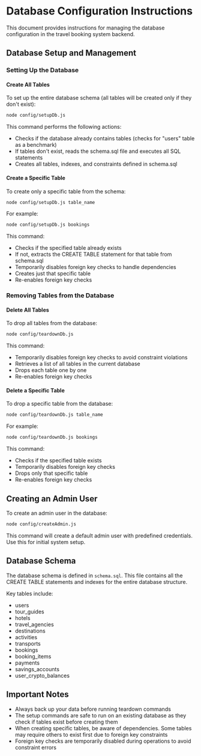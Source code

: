 # Database Configuration Instructions

This document provides instructions for managing the database configuration in the travel booking system backend.

## Database Setup and Management

### Setting Up the Database

#### Create All Tables
To set up the entire database schema (all tables will be created only if they don't exist):

```bash
node config/setupDb.js
```

This command performs the following actions:
- Checks if the database already contains tables (checks for "users" table as a benchmark)
- If tables don't exist, reads the schema.sql file and executes all SQL statements
- Creates all tables, indexes, and constraints defined in schema.sql

#### Create a Specific Table
To create only a specific table from the schema:

```bash
node config/setupDb.js table_name
```

For example:
```bash
node config/setupDb.js bookings
```

This command:
- Checks if the specified table already exists
- If not, extracts the CREATE TABLE statement for that table from schema.sql
- Temporarily disables foreign key checks to handle dependencies
- Creates just that specific table
- Re-enables foreign key checks

### Removing Tables from the Database

#### Delete All Tables
To drop all tables from the database:

```bash
node config/teardownDb.js
```

This command:
- Temporarily disables foreign key checks to avoid constraint violations
- Retrieves a list of all tables in the current database
- Drops each table one by one
- Re-enables foreign key checks

#### Delete a Specific Table
To drop a specific table from the database:

```bash
node config/teardownDb.js table_name
```

For example:
```bash
node config/teardownDb.js bookings
```

This command:
- Checks if the specified table exists
- Temporarily disables foreign key checks
- Drops only that specific table
- Re-enables foreign key checks

## Creating an Admin User

To create an admin user in the database:

```bash
node config/createAdmin.js
```

This command will create a default admin user with predefined credentials. Use this for initial system setup.

## Database Schema

The database schema is defined in `schema.sql`. This file contains all the CREATE TABLE statements and indexes for the entire database structure.

Key tables include:
- users
- tour_guides
- hotels
- travel_agencies
- destinations
- activities
- transports
- bookings
- booking_items
- payments
- savings_accounts
- user_crypto_balances

## Important Notes

- Always back up your data before running teardown commands
- The setup commands are safe to run on an existing database as they check if tables exist before creating them
- When creating specific tables, be aware of dependencies. Some tables may require others to exist first due to foreign key constraints
- Foreign key checks are temporarily disabled during operations to avoid constraint errors